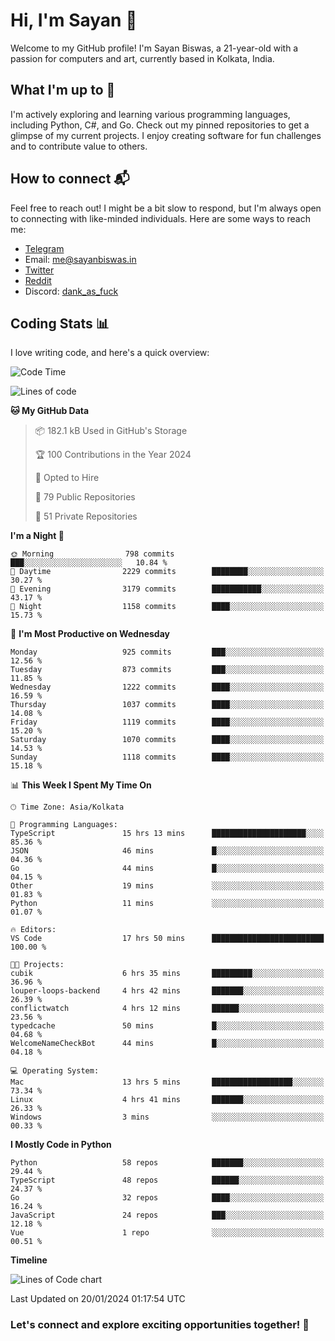 # Hi, I'm Sayan 👋

Welcome to my GitHub profile! I'm Sayan Biswas, a 21-year-old with a passion for computers and art, currently based in Kolkata, India.

## What I'm up to 🚀

I'm actively exploring and learning various programming languages, including Python, C#, and Go. Check out my pinned repositories to get a glimpse of my current projects. I enjoy creating software for fun challenges and to contribute value to others.

## How to connect 📬

Feel free to reach out! I might be a bit slow to respond, but I'm always open to connecting with like-minded individuals. Here are some ways to reach me:

- [Telegram](https://t.me/dank_as_fuck)
- Email: [me@sayanbiswas.in](mailto:me@sayanbiswas.in)
- [Twitter](https://twitter.com/TheDankDel)
- [Reddit](https://www.reddit.com/user/dank_as_fuck_/)
- Discord: [dank_as_fuck](https://discordapp.com/users/506536929152466945)

## Coding Stats 📊

I love writing code, and here's a quick overview:

<!--START_SECTION:waka-->
![Code Time](http://img.shields.io/badge/Code%20Time-1%2C425%20hrs%2026%20mins-blue)

![Lines of code](https://img.shields.io/badge/From%20Hello%20World%20I%27ve%20Written-6.3%20million%20lines%20of%20code-blue)

**🐱 My GitHub Data** 

> 📦 182.1 kB Used in GitHub's Storage 
 > 
> 🏆 100 Contributions in the Year 2024
 > 
> 💼 Opted to Hire
 > 
> 📜 79 Public Repositories 
 > 
> 🔑 51 Private Repositories 
 > 
**I'm a Night 🦉** 

```text
🌞 Morning                798 commits         ███░░░░░░░░░░░░░░░░░░░░░░   10.84 % 
🌆 Daytime                2229 commits        ████████░░░░░░░░░░░░░░░░░   30.27 % 
🌃 Evening                3179 commits        ███████████░░░░░░░░░░░░░░   43.17 % 
🌙 Night                  1158 commits        ████░░░░░░░░░░░░░░░░░░░░░   15.73 % 
```
📅 **I'm Most Productive on Wednesday** 

```text
Monday                   925 commits         ███░░░░░░░░░░░░░░░░░░░░░░   12.56 % 
Tuesday                  873 commits         ███░░░░░░░░░░░░░░░░░░░░░░   11.85 % 
Wednesday                1222 commits        ████░░░░░░░░░░░░░░░░░░░░░   16.59 % 
Thursday                 1037 commits        ████░░░░░░░░░░░░░░░░░░░░░   14.08 % 
Friday                   1119 commits        ████░░░░░░░░░░░░░░░░░░░░░   15.20 % 
Saturday                 1070 commits        ████░░░░░░░░░░░░░░░░░░░░░   14.53 % 
Sunday                   1118 commits        ████░░░░░░░░░░░░░░░░░░░░░   15.18 % 
```


📊 **This Week I Spent My Time On** 

```text
🕑︎ Time Zone: Asia/Kolkata

💬 Programming Languages: 
TypeScript               15 hrs 13 mins      █████████████████████░░░░   85.36 % 
JSON                     46 mins             █░░░░░░░░░░░░░░░░░░░░░░░░   04.36 % 
Go                       44 mins             █░░░░░░░░░░░░░░░░░░░░░░░░   04.15 % 
Other                    19 mins             ░░░░░░░░░░░░░░░░░░░░░░░░░   01.83 % 
Python                   11 mins             ░░░░░░░░░░░░░░░░░░░░░░░░░   01.07 % 

🔥 Editors: 
VS Code                  17 hrs 50 mins      █████████████████████████   100.00 % 

🐱‍💻 Projects: 
cubik                    6 hrs 35 mins       █████████░░░░░░░░░░░░░░░░   36.96 % 
louper-loops-backend     4 hrs 42 mins       ███████░░░░░░░░░░░░░░░░░░   26.39 % 
conflictwatch            4 hrs 12 mins       ██████░░░░░░░░░░░░░░░░░░░   23.56 % 
typedcache               50 mins             █░░░░░░░░░░░░░░░░░░░░░░░░   04.68 % 
WelcomeNameCheckBot      44 mins             █░░░░░░░░░░░░░░░░░░░░░░░░   04.18 % 

💻 Operating System: 
Mac                      13 hrs 5 mins       ██████████████████░░░░░░░   73.34 % 
Linux                    4 hrs 41 mins       ███████░░░░░░░░░░░░░░░░░░   26.33 % 
Windows                  3 mins              ░░░░░░░░░░░░░░░░░░░░░░░░░   00.33 % 
```

**I Mostly Code in Python** 

```text
Python                   58 repos            ███████░░░░░░░░░░░░░░░░░░   29.44 % 
TypeScript               48 repos            ██████░░░░░░░░░░░░░░░░░░░   24.37 % 
Go                       32 repos            ████░░░░░░░░░░░░░░░░░░░░░   16.24 % 
JavaScript               24 repos            ███░░░░░░░░░░░░░░░░░░░░░░   12.18 % 
Vue                      1 repo              ░░░░░░░░░░░░░░░░░░░░░░░░░   00.51 % 
```



**Timeline**

![Lines of Code chart](https://raw.githubusercontent.com/Dank-del/Dank-del/main/assets/bar_graph.png)


 Last Updated on 20/01/2024 01:17:54 UTC
<!--END_SECTION:waka-->

### Let's connect and explore exciting opportunities together! 🚀
